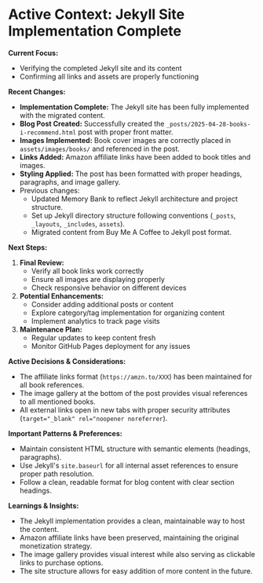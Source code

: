 # Active Context: Jekyll Site Implementation Complete

**Current Focus:**
- Verifying the completed Jekyll site and its content
- Confirming all links and assets are properly functioning

**Recent Changes:**
- **Implementation Complete:** The Jekyll site has been fully implemented with the migrated content.
- **Blog Post Created:** Successfully created the `_posts/2025-04-28-books-i-recommend.html` post with proper front matter.
- **Images Implemented:** Book cover images are correctly placed in `assets/images/books/` and referenced in the post.
- **Links Added:** Amazon affiliate links have been added to book titles and images.
- **Styling Applied:** The post has been formatted with proper headings, paragraphs, and image gallery.
- Previous changes:
    - Updated Memory Bank to reflect Jekyll architecture and project structure.
    - Set up Jekyll directory structure following conventions (`_posts`, `_layouts`, `_includes`, `assets`).
    - Migrated content from Buy Me A Coffee to Jekyll post format.

**Next Steps:**
1. **Final Review:**
   - Verify all book links work correctly
   - Ensure all images are displaying properly
   - Check responsive behavior on different devices
2. **Potential Enhancements:**
   - Consider adding additional posts or content
   - Explore category/tag implementation for organizing content
   - Implement analytics to track page visits
3. **Maintenance Plan:**
   - Regular updates to keep content fresh
   - Monitor GitHub Pages deployment for any issues

**Active Decisions & Considerations:**
- The affiliate links format (`https://amzn.to/XXX`) has been maintained for all book references.
- The image gallery at the bottom of the post provides visual references to all mentioned books.
- All external links open in new tabs with proper security attributes (`target="_blank" rel="noopener noreferrer`).

**Important Patterns & Preferences:**
- Maintain consistent HTML structure with semantic elements (headings, paragraphs).
- Use Jekyll's `site.baseurl` for all internal asset references to ensure proper path resolution.
- Follow a clean, readable format for blog content with clear section headings.

**Learnings & Insights:**
- The Jekyll implementation provides a clean, maintainable way to host the content.
- Amazon affiliate links have been preserved, maintaining the original monetization strategy.
- The image gallery provides visual interest while also serving as clickable links to purchase options.
- The site structure allows for easy addition of more content in the future.
